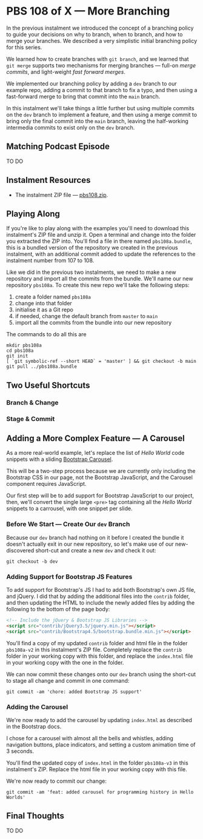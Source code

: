 # PBS 108 of X — More Branching

In the previous instalment we introduced the concept of a branching policy to guide your decisions on why to branch, when to branch, and how to merge your branches. We described a very simplistic initial branching policy for this series.

We learned how to create branches with `git branch`, and we learned that `git merge` supports two mechanisms for merging branches — full-on *merge commits*, and light-weight *fast forward merges*.

We implemented our branching policy by adding a `dev` branch to our example repo, adding a commit to that branch to fix a typo, and then using a fast-forward merge to bring that commit into the `main` branch.

In this instalment we'll take things a little further but using multiple commits on the `dev` branch to implement a feature, and then using a merge commit to bring only the final commit into the `main` branch, leaving the half-working intermedia commits to exist only on the `dev` branch.

## Matching Podcast Episode

TO DO

## Instalment Resources

* The instalment ZIP file — [pbs108.zip](https://github.com/bartificer/programming-by-stealth/raw/master/instalmentZips/pbs108.zip).

## Playing Along

If you're like to play along with the examples you'll need to download this instalment's ZIP file and unzip it. Open a terminal and change into the folder you extracted the ZIP into. You'll find a file in there named `pbs108a.bundle`, this is a bundled version of the repository we created in the previous instalment, with an additional commit added to update the references to the instalment number from 107 to 108.

Like we did in the previous two instalments, we need to make a new repository and import all the commits from the bundle. We'll name our new repository `pbs108a`. To create this new repo we'll take the following steps:

1. create a folder named `pbs108a`
2. change into that folder
3. initialise it as a Git repo
4. if needed, change the default branch from `master` to `main`
5. import all the commits from the bundle into our new repository

The commands to do all this are

```
mkdir pbs108a
cd pbs108a
git init
[ `git symbolic-ref --short HEAD` = 'master' ] && git checkout -b main
git pull ../pbs108a.bundle
```

## Two Useful Shortcuts

### Branch & Change

### Stage & Commit

## Adding a More Complex Feature — A Carousel

As a more real-world example, let's replace the list of *Hello World* code snippets with a sliding [Bootstrap Carousel](https://getbootstrap.com/docs/4.5/components/carousel/).

This will be a two-step process because we are currently only including the Bootstrap CSS in our page, not the Bootstrap JavaScript, and the Carousel component requires JavaScript.

Our first step will be to add support for Bootstrap JavaScript to our project, then, we'll convert the single large `<pre>` tag containing all the *Hello World* snippets to a carrousel, with one snippet per slide.

### Before We Start — Create Our `dev` Branch

Because our `dev` branch had nothing on it before I created the bundle it doesn't actually exit in our new repository, so let's make use of our new-discovered short-cut and create a new `dev` and check it out:

```
git checkout -b dev
```

### Adding Support for Bootstrap JS Features

To add support for Bootstrap's JS I had to add both Bootstrap's own JS file, and jQuery. I did that by adding the additional files into the `contrib` folder, and then updating the HTML to include the newly added files by adding the following to the bottom of the page body:

```html
<!-- Include the jQuery & Bootstrap JS Libraries -->
<script src="contrib/jQuery3.5/jquery.min.js"></script>
<script src="contrib/Bootstrap4.5/bootstrap.bundle.min.js"></script>
```

You'll find a copy of my updated `contrib` folder and html file in the folder `pbs108a-v2` in this instalment's ZIP file. Completely replace the `contrib` folder in your working copy with this folder, and replace the `index.html` file in your working copy with the one in the folder.

We can now commit these changes onto our `dev` branch using the short-cut to stage all change and commit in one command:

```
git commit -am 'chore: added Bootstrap JS support'
```

### Adding the Carousel

We're now ready to add the carousel by updating `index.html` as described in the Bootstrap docs.

I chose for a carousel with almost all the bells and whistles, adding navigation buttons, place indicators, and setting a custom animation time of 3 seconds.

You'll find the updated copy of `index.html` in the folder `pbs108a-v3` in this instalment's ZIP. Replace the html file in your working copy with this file.

We're now ready to commit our change:

```
git commit -am 'feat: added carousel for programming history in Hello Worlds'
```


## Final Thoughts

TO DO